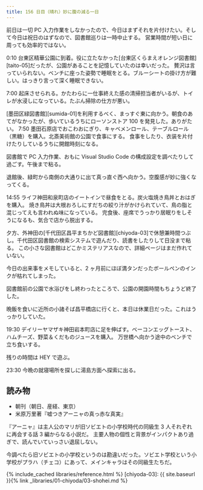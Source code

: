 ```yaml
---
title: 156 日目（晴れ）妙に腹の減る一日
---
```


前日は一切 PC 入力作業をしなかったので、今日はまずそれを片付けたい。そして今日は祝日のはずなので、図書館巡りは一時中止する。
営業時間が短い日に周っても効率的ではない。

0:10 台東区精華公園に到着。役に立たなかった[台東区くらまえオレンジ図書館][taito-05]だったが、公園があることを記憶していたのは幸いだった。
贅沢は言っていられない。ベンチに座った姿勢で睡眠をとる。ブルーシートの掛け方が難しい。はっきり言って深く睡眠できない。

7:00 起床させられる。かたわらに一仕事終えた感の清掃担当者がいるが、トイレが水浸しになっている。たぶん掃除の仕方が悪い。

[墨田区緑図書館][sumida-01]を利用するべく、まっすぐ東に向かう。朝食のあてがなかったが、歩いているうちにローソンストア 100 を発見した。ありがたい。
7:50 墨田石原店でおこわおにぎり、キャベメンロール、テーブルロール（黒糖）を購入。北斎美術館の公園で食事にする。
食事をしたり、衣装を片付けたりしているうちに開館時刻になる。

図書館で PC 入力作業、おもに Visual Studio Code の構成設定を調べたりして過ごす。午後まで粘る。

退館後、緑町から南側の大通りに出て真っ直ぐ西へ向かう。空腹感が妙に強くなってくる。

14:55 ライフ神田和泉町店のイートインで昼食をとる。炭火塩焼き鳥丼とおはぎを購入。
焼き鳥丼は大根おろしにすだちの絞り汁がかけられていて、鳥の脂と混じってえも言われぬ味になっている。
完食後、座席でうっかり居眠りをしそうになるも、気合で店から脱出する。

夕方、外神田の[千代田区昌平まちかど図書館][chiyoda-03]で休憩兼時間つぶし。千代田区図書館の検索システムで遊んだり、読書をしたりして日没まで粘る。
この小さな図書館はどこかミステリアスなので、詳細ページはまだ作れていない。

今日の出来事をメモしていると、2 ヶ月前にほぼ満タンだったボールペンのインクが枯れてしまった。

図書館前の公園で水浴びをし終わったところで、公園の開園時間もちょうど終了した。

晩飯を食いに近所の小諸そば昌平橋店に行くと、本日は休業日だった。これはうっかりしていた。

19:30 デイリーヤマザキ神田岩本町店に足を伸ばす。ベーコンエッグトースト、ハムチーズ、野菜＆くだものジュースを購入。
万世橋へ向かう途中のベンチで立ち食いする。

残りの時間は HEY で遊ぶ。

23:30 今晩の就寝場所を探しに湯島方面へ探索に出る。

## 読み物

* 朝刊（朝日、産経、東京）
* 米原万里著『嘘つきアーニャの真っ赤な真実』

『アーニャ』は主人公のマリが旧ソビエトの小学校時代の同級生 3 人それぞれに再会する話 3 編からなる小説だ。
主要人物の個性と背景がインパクトあり過ぎで、読んでいていっさい退屈しない。

今調べたら旧ソビエトの小学校というのは勘違いだった。ソビエト学校という小学校がプラハ（チェコ）にあって、メインキャラはその同級生たちだ。

{% include_cached libraries/reference.html %}
[chiyoda-03]: {{ site.baseurl }}{% link _libraries/01-chiyoda/03-shohei.md %}
